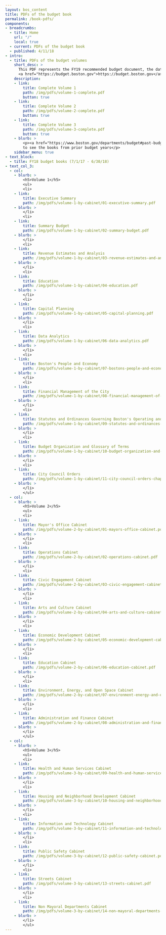 ```yaml
---
layout: bos_content
title: PDFs of the budget book
permalink: /book-pdfs/
components:
- breadcrumbs:
  - title: Home
    url: "/"
    local: true
  - current: PDFs of the budget book
  - published: 4/11/18
- intro:
  - title: PDFs of the budget volumes
    short_desc: >
      This PDF represents the FY19 recommended budget document, the data in the interactive part of this site located at 
      <a href="https://budget.boston.gov">https://budget.boston.gov</a>.
    description:
    - link: 
        title: Complete Volume 1
        path: /img/pdfs/volume-1-complete.pdf
        button: true
    - link:
        title: Complete Volume 2
        path: /img/pdfs/volume-2-complete.pdf
        button: true
    - link:
        title: Complete Volume 3
        path: /img/pdfs/volume-3-complete.pdf
        button: true
    - blurb: >
        <p><a href="https://www.boston.gov/departments/budget#past-budgets">Go to Boston.gov</a> 
        to see the books from prior budget years</p>
    sidebar_menu: true
- text_block:
  - title: FY18 budget books (7/1/17 - 6/30/18)
- text_col_3:
  - col:
    - blurb: >
        <h5>Volume 1</h5>
        <ul>
        <li>
    - link:
        title: Executive Summary
        path: /img/pdfs/volume-1-by-cabinet/01-executive-summary.pdf
    - blurb: >
        </li>
        <li>
    - link:
        title: Summary Budget
        path: /img/pdfs/volume-1-by-cabinet/02-summary-budget.pdf
    - blurb: >
        </li>
        <li>
    - link:
        title: Revenue Estimates and Analysis
        path: /img/pdfs/volume-1-by-cabinet/03-revenue-estimates-and-analysis.pdf 
    - blurb: >
        </li>
        <li>
    - link:
        title: Education
        path: /img/pdfs/volume-1-by-cabinet/04-education.pdf
    - blurb: >
        </li>
        <li>
    - link:
        title: Capital Planning
        path: /img/pdfs/volume-1-by-cabinet/05-capital-planning.pdf
    - blurb: >
        </li>
        <li>
    - link:
        title: Data Analytics
        path: /img/pdfs/volume-1-by-cabinet/06-data-analytics.pdf
    - blurb: >
        </li>
        <li>
    - link:
        title: Boston's People and Economy
        path: /img/pdfs/volume-1-by-cabinet/07-bostons-people-and-economy.pdf
    - blurb: >
        </li>
        <li>
    - link:
        title: Financial Management of the City
        path: /img/pdfs/volume-1-by-cabinet/08-financial-management-of-the-city.pdf
    - blurb: >
        </li>
        <li>
    - link:
        title: Statutes and Ordinances Governing Boston's Operating and Capital Budgets
        path: /img/pdfs/volume-1-by-cabinet/09-statutes-and-ordinances-governing-bostons-operating-and-capital-budgets.pdf
    - blurb: >
        </li>
        <li>
    - link:
        title: Budget Organization and Glossary of Terms
        path: /img/pdfs/volume-1-by-cabinet/10-budget-organization-and-glossary-of-terms.pdf
    - blurb: >
        </li>
        <li>
    - link:
        title: City Council Orders
        path: /img/pdfs/volume-1-by-cabinet/11-city-council-orders-chapter.pdf
    - blurb: >
        </li>
        </ul>
  - col:
    - blurb: >
        <h5>Volume 2</h5>
        <ul>
        <li>
    - link:
        title: Mayor's Office Cabinet
        path: /img/pdfs/volume-2-by-cabinet/01-mayors-office-cabinet.pdf
    - blurb: >
        </li>
        <li>
    - link:
        title: Operations Cabinet
        path: /img/pdfs/volume-2-by-cabinet/02-operations-cabinet.pdf
    - blurb: >
        </li>
        <li>
    - link:
        title: Civic Engagement Cabinet
        path: /img/pdfs/volume-2-by-cabinet/03-civic-engagement-cabinet.pdf
    - blurb: >
        </li>
        <li>
    - link:
        title: Arts and Culture Cabinet
        path: /img/pdfs/volume-2-by-cabinet/04-arts-and-culture-cabinet.pdf
    - blurb: >
        </li>
        <li>
    - link:
        title: Economic Development Cabinet
        path: /img/pdfs/volume-2-by-cabinet/05-economic-development-cabinet.pdf
    - blurb: >
        </li>
        <li>
    - link:
        title: Education Cabinet
        path: /img/pdfs/volume-2-by-cabinet/06-education-cabinet.pdf
    - blurb: >
        </li>
        <li>
    - link:
        title: Environment, Energy, and Open Space Cabinet
        path: /img/pdfs/volume-2-by-cabinet/07-environment-energy-and-open-space-cabinet.pdf
    - blurb: >
        </li>
        <li>
    - link:
        title: Administration and Finance Cabinet
        path: /img/pdfs/volume-2-by-cabinet/08-administration-and-finance-cabinet.pdf
    - blurb: >
        </li>
        </ul>
  - col:
    - blurb: >
        <h5>Volume 3</h5>
        <ul>
        <li>
    - link:
        title: Health and Human Services Cabinet
        path: /img/pdfs/volume-3-by-cabinet/09-health-and-human-services-cabinet.pdf
    - blurb: >
        </li>
        <li>
    - link:
        title: Housing and Neighborhood Development Cabinet
        path: /img/pdfs/volume-3-by-cabinet/10-housing-and-neighborhood-development-cabinet.pdf
    - blurb: >
        </li>
        <li>
    - link:
        title: Information and Technology Cabinet
        path: /img/pdfs/volume-3-by-cabinet/11-information-and-technology-cabinet.pdf
    - blurb: >
        </li>
        <li>
    - link:
        title: Public Safety Cabinet
        path: /img/pdfs/volume-3-by-cabinet/12-public-safety-cabinet.pdf
    - blurb: >
        </li>
        <li>
    - link:
        title: Streets Cabinet
        path: /img/pdfs/volume-3-by-cabinet/13-streets-cabinet.pdf
    - blurb: >
        </li>
        <li>
    - link:
        title: Non Mayoral Departments Cabinet
        path: /img/pdfs/volume-3-by-cabinet/14-non-mayoral-departments-cabinet.pdf
    - blurb: >
        </li>
        </ul>
---
```

